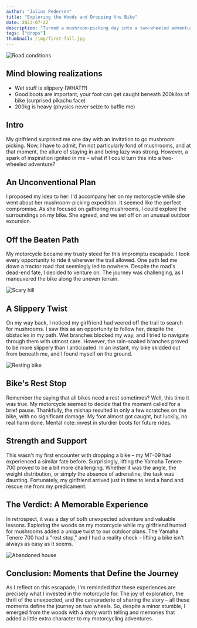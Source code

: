 ```yaml
---
author: "Julius Pedersen"
title: "Exploring the Woods and Dropping the Bike"
date: 2023-07-22
description: "Turned a mushroom-picking day into a two-wheeled adventure, encountered slippery branches, and learned lessons about bikes and boots."
tags: ["drops"]
thumbnail: /img/first-fall.jpg
---
```


![Road conditions](/img/first-fall-road-conditions.jpeg)

## Mind blowing realizations

- Wet stuff is slippery (WHAT!?)
- Good boots are important, your foot can get caught beneath 200kilos of bike (surprised pikachu face)
- 200kg is heavy (physics never seize to baffle me)

## Intro

My girlfriend surprised me one day with an invitation to go mushroom picking.
Now, I have to admit, I'm not particularly fond of mushrooms, and at that
moment, the allure of staying in and being lazy was strong. However, a spark of
inspiration ignited in me – what if I could turn this into a two-wheeled
adventure?

## An Unconventional Plan

I proposed my idea to her: I'd accompany her on my motorcycle while she went
about her mushroom-picking expedition. It seemed like the perfect compromise.
As she focused on gathering mushrooms, I could explore the surroundings on my
bike. She agreed, and we set off on an unusual outdoor excursion.

## Off the Beaten Path

My motorcycle became my trusty steed for this impromptu escapade. I took every
opportunity to ride it wherever the trail allowed. One path led me down a
tractor road that seemingly led to nowhere. Despite the road's dead-end fate, I
decided to venture on. The journey was challenging, as I maneuvered the bike
along the uneven terrain.

![Scary hill](/img/first-fall-scary-hill.jpeg)

## A Slippery Twist

On my way back, I noticed my girlfriend had veered off the trail to search for
mushrooms. I saw this as an opportunity to follow her, despite the obstacles in
my path. Wet branches blocked my way, and I tried to navigate through them with
utmost care. However, the rain-soaked branches proved to be more slippery than
I anticipated. In an instant, my bike skidded out from beneath me, and I found
myself on the ground.

![Resting bike](/img/first-fall.jpg)

## Bike's Rest Stop

Remember the saying that all bikes need a rest sometimes? Well, this time it
was true. My motorcycle seemed to decide that the moment called for a brief
pause. Thankfully, the mishap resulted in only a few scratches on the bike,
with no significant damage. My foot almost got caught, but luckily, no real harm
done. Mental note: invest in sturdier boots for future rides.

## Strength and Support

This wasn't my first encounter with dropping a bike – my MT-09 had experienced
a similar fate before. Surprisingly, lifting the Yamaha Tenere 700 proved to be
a bit more challenging. Whether it was the angle, the weight distribution, or
simply the absence of adrenaline, the task was daunting. Fortunately, my
girlfriend arrived just in time to lend a hand and rescue me from my
predicament.

## The Verdict: A Memorable Experience

In retrospect, it was a day of both unexpected adventure and valuable lessons.
Exploring the woods on my motorcycle while my girlfriend hunted for mushrooms
added a unique twist to our outdoor plans. The Yamaha
Tenere 700 had a "rest stop," and I had a reality check – lifting a bike isn't
always as easy as it seems.

![Abandoned house](/img/first-fall-abandoned-house.jpeg)

## Conclusion: Moments that Define the Journey

As I reflect on this escapade, I'm reminded that these experiences are
precisely what I invested in the motorcycle for. The joy of exploration, the
thrill of the unexpected, and the camaraderie of sharing the story – all these
moments define the journey on two wheels. So, despite a minor stumble, I
emerged from the woods with a story worth telling and memories that added a
little extra character to my motorcycling adventures.

